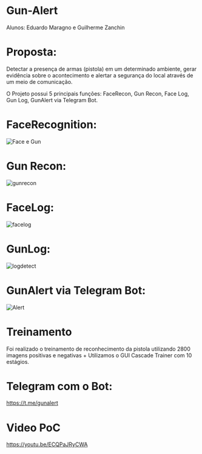 # Gun-Alert

Alunos: Eduardo Maragno e Guilherme Zanchin

# Proposta:
Detectar a presença de armas (pistola) em um determinado ambiente, gerar evidência sobre o acontecimento e alertar a segurança do local através de um meio de comunicação. 

O Projeto possui 5 principais funções: FaceRecon, Gun Recon, Face Log, Gun Log, GunAlert via Telegram Bot. 

# FaceRecognition:
![Face e Gun](https://user-images.githubusercontent.com/67444297/203112076-7d2208cb-1ec2-4b1a-bc37-b240133ddcb3.jpg)

# Gun Recon:
![gunrecon](https://user-images.githubusercontent.com/67444297/203112080-00622ce6-3c35-4722-999f-8d00f85415fa.jpg)

# FaceLog:
![facelog](https://user-images.githubusercontent.com/67444297/203112078-3efc66d7-5ee8-40ca-99d7-4785c44962eb.jpg)

# GunLog:
![logdetect](https://user-images.githubusercontent.com/67444297/203112082-f54406e2-6a08-4b1f-9b06-f92fad3aa39e.jpg)

# GunAlert via Telegram Bot:
![Alert](https://user-images.githubusercontent.com/67444297/203112068-ebb92dfa-c296-49b5-9be3-8715ffb2af49.jpg)


# Treinamento
Foi realizado o treinamento de reconhecimento da pistola utilizando 2800 imagens positivas e negativas + Utilizamos o GUI Cascade Trainer com 10 estágios.

# Telegram com o Bot:
https://t.me/gunalert

# Video PoC
https://youtu.be/ECQPaJRyCWA
